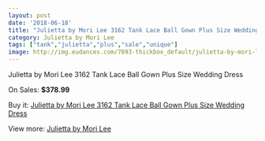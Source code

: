 ```yaml
---
layout: post
date: '2018-06-18'
title: "Julietta by Mori Lee 3162 Tank Lace Ball Gown Plus Size Wedding Dress"
category: Julietta by Mori Lee
tags: ["tank","julietta","plus","sale","unique"]
image: http://img.eudances.com/7893-thickbox_default/julietta-by-mori-lee-3162-tank-lace-ball-gown-plus-size-wedding-dress.jpg
---
```

Julietta by Mori Lee 3162 Tank Lace Ball Gown Plus Size Wedding Dress

On Sales: **$378.99**
<a href="https://www.eudances.com/en/julietta-by-mori-lee/2774-julietta-by-mori-lee-3162-tank-lace-ball-gown-plus-size-wedding-dress.html"><amp-img layout="responsive" width="600" height="600" src="//img.eudances.com/7893-thickbox_default/julietta-by-mori-lee-3162-tank-lace-ball-gown-plus-size-wedding-dress.jpg" alt="Julietta by Mori Lee 3162 Tank Lace Ball Gown Plus Size Wedding Dress 0" /></a>
<a href="https://www.eudances.com/en/julietta-by-mori-lee/2774-julietta-by-mori-lee-3162-tank-lace-ball-gown-plus-size-wedding-dress.html"><amp-img layout="responsive" width="600" height="600" src="//img.eudances.com/7897-thickbox_default/julietta-by-mori-lee-3162-tank-lace-ball-gown-plus-size-wedding-dress.jpg" alt="Julietta by Mori Lee 3162 Tank Lace Ball Gown Plus Size Wedding Dress 1" /></a>
<a href="https://www.eudances.com/en/julietta-by-mori-lee/2774-julietta-by-mori-lee-3162-tank-lace-ball-gown-plus-size-wedding-dress.html"><amp-img layout="responsive" width="600" height="600" src="//img.eudances.com/7896-thickbox_default/julietta-by-mori-lee-3162-tank-lace-ball-gown-plus-size-wedding-dress.jpg" alt="Julietta by Mori Lee 3162 Tank Lace Ball Gown Plus Size Wedding Dress 2" /></a>
<a href="https://www.eudances.com/en/julietta-by-mori-lee/2774-julietta-by-mori-lee-3162-tank-lace-ball-gown-plus-size-wedding-dress.html"><amp-img layout="responsive" width="600" height="600" src="//img.eudances.com/7895-thickbox_default/julietta-by-mori-lee-3162-tank-lace-ball-gown-plus-size-wedding-dress.jpg" alt="Julietta by Mori Lee 3162 Tank Lace Ball Gown Plus Size Wedding Dress 3" /></a>
<a href="https://www.eudances.com/en/julietta-by-mori-lee/2774-julietta-by-mori-lee-3162-tank-lace-ball-gown-plus-size-wedding-dress.html"><amp-img layout="responsive" width="600" height="600" src="//img.eudances.com/7894-thickbox_default/julietta-by-mori-lee-3162-tank-lace-ball-gown-plus-size-wedding-dress.jpg" alt="Julietta by Mori Lee 3162 Tank Lace Ball Gown Plus Size Wedding Dress 4" /></a>

Buy it: [Julietta by Mori Lee 3162 Tank Lace Ball Gown Plus Size Wedding Dress](https://www.eudances.com/en/julietta-by-mori-lee/2774-julietta-by-mori-lee-3162-tank-lace-ball-gown-plus-size-wedding-dress.html "Julietta by Mori Lee 3162 Tank Lace Ball Gown Plus Size Wedding Dress")

View more: [Julietta by Mori Lee](https://www.eudances.com/en/43-julietta-by-mori-lee "Julietta by Mori Lee")